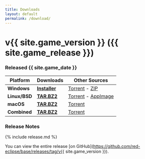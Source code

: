 ```yaml
---
title: Downloads
layout: default
permalink: /download/
---
```


# v{{ site.game_version }} ({{ site.game_release }})
### Released {{ site.game_date }}

Platform                                                             | Downloads                           | Other Sources
---------------------------------------------------------------------|-------------------------------------|-------------------------------------
<span class="fab fa-windows" aria-hidden="true"></span> **Windows**  | **[Installer](/download/win)**      | [Torrent](/download/torrent/win) - [ZIP](/download/zip)
<span class="fab fa-linux" aria-hidden="true"></span> **Linux/BSD**  | **[TAR.BZ2](/download/nix)**        | [Torrent](/download/torrent/nix) - [AppImage](/download/appimage)
<span class="fab fa-apple" aria-hidden="true"></span> **macOS**      | **[TAR.BZ2](/download/mac)**        | [Torrent](/download/torrent/mac)
<span class="fas fa-archive" aria-hidden="true"></span> **Combined** | **[TAR.BZ2](/download/combined)**   | [Torrent](/download/torrent/combined)

### Release Notes

{% include release.md %}

You can view the entire release [on GitHub](https://github.com/red-eclipse/base/releases/tag/v{{ site.game_version }}).
